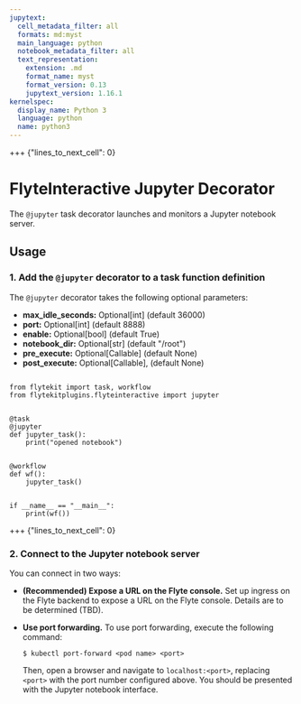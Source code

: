 ```yaml
---
jupytext:
  cell_metadata_filter: all
  formats: md:myst
  main_language: python
  notebook_metadata_filter: all
  text_representation:
    extension: .md
    format_name: myst
    format_version: 0.13
    jupytext_version: 1.16.1
kernelspec:
  display_name: Python 3
  language: python
  name: python3
---
```


+++ {"lines_to_next_cell": 0}

# FlyteInteractive Jupyter Decorator

The `@jupyter` task decorator launches and monitors a Jupyter notebook server.
## Usage
### 1. Add the `@jupyter` decorator to a task function definition
The `@jupyter` decorator takes the following optional parameters:
* **max_idle_seconds:** Optional[int] (default 36000)
* **port:** Optional[int] (default 8888)
* **enable:** Optional[bool] (default True)
* **notebook_dir:** Optional[str] (default "/root")
* **pre_execute:** Optional[Callable] (default None)
* **post_execute:** Optional[Callable], (default None)

```{code-cell}

from flytekit import task, workflow
from flytekitplugins.flyteinteractive import jupyter


@task
@jupyter
def jupyter_task():
    print("opened notebook")


@workflow
def wf():
    jupyter_task()


if __name__ == "__main__":
    print(wf())
```

+++ {"lines_to_next_cell": 0}

### 2. Connect to the Jupyter notebook server
You can connect in two ways:
* **(Recommended) Expose a URL on the Flyte console.** Set up ingress on the Flyte backend to expose a URL on the Flyte console. Details are to be determined (TBD).

* **Use port forwarding.** To use port forwarding, execute the following command:
   ```
   $ kubectl port-forward <pod name> <port>
   ```
   Then, open a browser and navigate to `localhost:<port>`, replacing `<port>` with the port number configured above. You should be presented with the Jupyter notebook interface.

```{code-cell}

```
